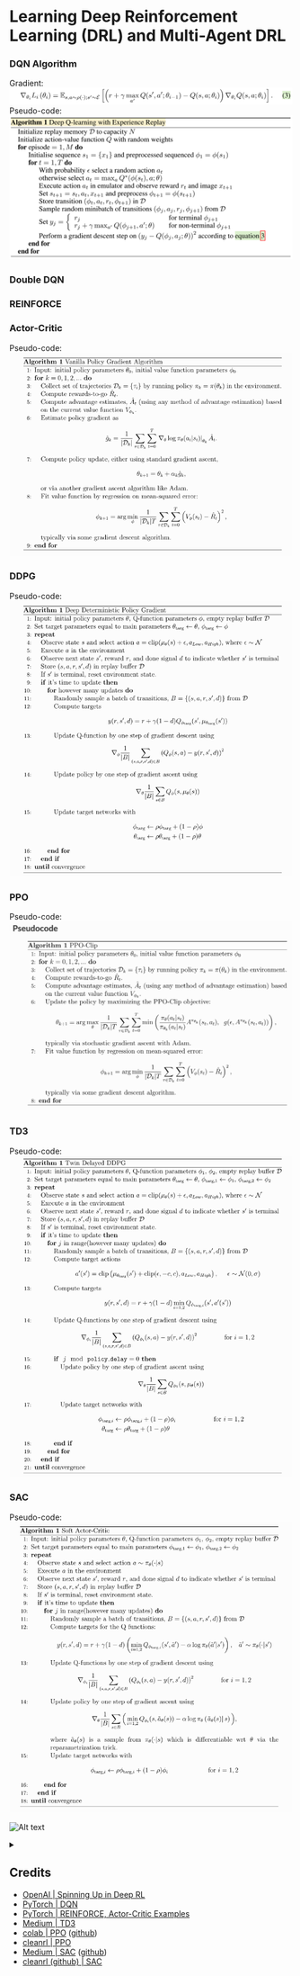# Learning Deep Reinforcement Learning (DRL) and Multi-Agent DRL

### DQN Algorithm

Gradient:
![](pics/dqn2.png)
Pseudo-code:
![](pics/dqn1.png)

### Double DQN

### REINFORCE

### Actor-Critic

Pseudo-code:
![valina_policy_gradient.png](pics/valina_policy_gradient.png)

### DDPG

Pseudo-code:
![](pics/ddpg_v2.png)

### PPO

Pseudo-code:
![](pics/ppo.png)

### TD3

Pseudo-code:
![](pics/td3_v2.png)


### SAC

Pseudo-code:
![](pics/sac_v2.png)

[//]: # (![]&#40;pics/sac1.png&#41;)

[//]: # (![]&#40;pics/sac2.png&#41;)

[//]: # (![]&#40;pics/sac3.png&#41;)

![Alt text](https://g.gravizo.com/source/custom_mark10?https%3A%2F%2Fraw.githubusercontent.com%2FTLmaK0%2Fgravizo%2Fmaster%2FREADME.md)
<details> 
<summary></summary>
custom_mark10
  digraph G {
    size ="10,10"
    main [shape=box]
    main -> parse [weight=8]
    parse -> execute
    main -> init [style=dotted]
    main -> cleanup
    execute -> { make_string; printf}
    init -> make_string
    edge [color=red]
    main -> printf [style=bold,label="100 times"]
    make_string [label="make a string"]
    node [shape=box,style=filled,color=".7 .3 1.0"]
    execute -> compare
  }
custom_mark10
</details>

## Credits

- [OpenAI | Spinning Up in Deep RL](https://spinningup.openai.com/en/latest/index.html)
- [PyTorch | DQN](https://pytorch.org/tutorials/intermediate/reinforcement_q_learning.html)
- [PyTorch | REINFORCE, Actor-Critic Examples](https://github.com/pytorch/examples/tree/main/reinforcement_learning)
- [Medium | TD3](https://medium.com/geekculture/a-deep-dive-into-the-ddpg-algorithm-for-continuous-control-2718222c333e)
- [colab | PPO](https://colab.research.google.com/github/nikhilbarhate99/PPO-PyTorch/blob/master/PPO_colab.ipynb#scrollTo=Z4VJcUT2GlJz) ([github](https://github.com/nikhilbarhate99/PPO-PyTorch/blob/master/PPO.py))
- [cleanrl | PPO](https://github.com/vwxyzjn/cleanrl/blob/master/cleanrl/ppo_continuous_action.py)
- [Medium | SAC](https://towardsdatascience.com/soft-actor-critic-demystified-b8427df61665) ([github](https://github.com/vaishak2future/sac/blob/master/sac.ipynb))
- [cleanrl (github) | SAC](https://github.com/vwxyzjn/cleanrl/blob/master/cleanrl/sac_continuous_action.py)
